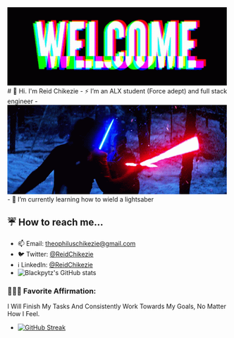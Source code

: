 <img src="./banner-welcome.gif" alt="Welcome gif" />
# 👋 Hi. I'm Reid Chikezie 
- ⚡ I’m an ALX student (Force adept) and full stack engineer 
- 
<img src="./star-wars-fighting.gif" alt="Force-Sensitive gif" />
- 🌱 I’m currently learning how to wield a lightsaber

## ☔ How to reach me...
-  📫 Email: theophiluschikezie@gmail.com
-  🐦 Twitter: [@ReidChikezie](https://twitter.com/ReidChikezie?t=p4GBb6Z68r0Ytg2DGwZoKA&s=09)
-  ℹ️ LinkedIn: [@ReidChikezie](https://www.linkedin.com/in/reid-chikezie-832519244)
- ![Blackpytz's GitHub stats](https://github-readme-stats.vercel.app/api?username=Blackpytz&theme=great-gatsby&show_icons=true)

### 🧘🏽‍♀️ Favorite Affirmation: 
I Will Finish My Tasks And Consistently Work Towards My Goals, No Matter How I Feel.
- [![GitHub Streak](https://streak-stats.demolab.com?user=Blackpytz&theme=great-gatsby)](https://git.io/streak-stats)
<!---
Blackpytz/Blackpytz is a ✨ special ✨ repository because its `README.md` (this file) appears on your GitHub profile.
You can click the Preview link to take a look at your changes.
--->

